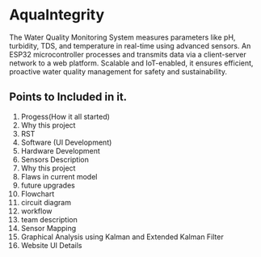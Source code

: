 # AquaIntegrity
The Water Quality Monitoring System measures parameters like pH, turbidity, TDS, and temperature in real-time using advanced sensors. An ESP32 microcontroller processes and transmits data via a client-server network to a web platform. Scalable and IoT-enabled, it ensures efficient, proactive water quality management for safety and sustainability.



## Points to Included in it.
1. Progess(How it all started)
2. Why this project
3. RST
4. Software (UI Development)
5. Hardware Development
6. Sensors Description
7. Why this project
8. Flaws in current model
9. future upgrades
10. Flowchart
11. circuit diagram
12. workflow
13. team description
14. Sensor Mapping
15. Graphical Analysis using Kalman and Extended Kalman Filter
16. Website UI Details
